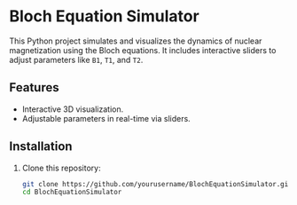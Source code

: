 # Bloch Equation Simulator

This Python project simulates and visualizes the dynamics of nuclear magnetization using the Bloch equations. It includes interactive sliders to adjust parameters like `B1`, `T1`, and `T2`.

## Features
- Interactive 3D visualization.
- Adjustable parameters in real-time via sliders.

## Installation
1. Clone this repository:
   ```bash
   git clone https://github.com/yourusername/BlochEquationSimulator.git
   cd BlochEquationSimulator